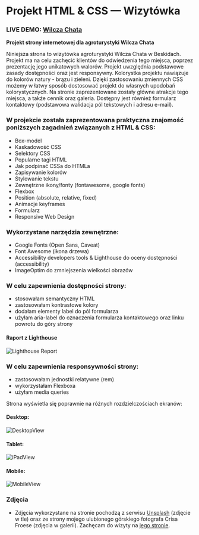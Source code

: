 
# Projekt HTML & CSS — Wizytówka 

### LIVE DEMO: [Wilcza Chata](https://ustrojny.github.io/WilczaChata/)

**Projekt strony internetowej dla agroturystyki Wilcza Chata** 

Niniejsza strona to wizytówka agroturystyki Wilcza Chata w Beskidach. Projekt ma na celu zachęcić klientów do odwiedzenia tego miejsca, poprzez prezentację jego unikatowych walorów. Projekt uwzględnia podstawowe zasady dostępności oraz jest responsywny.
Kolorystka projektu nawiązuje do kolorów natury - brązu i zieleni. Dzięki zastosowaniu zmiennych CSS możemy w łatwy sposób dostosować projekt do własnych upodobań kolorystycznych.
Na stronie zaprezentowane zostały główne atrakcje tego miejsca, a także cennik oraz galeria. Dostępny jest również formularz kontaktowy (podstawowa walidacja pól tekstowych i adresu e-mail).

### W projekcie została zaprezentowana praktyczna znajomość poniższych zagadnień związanych z HTML & CSS:
- Box-model
- Kaskadowość CSS
- Selektory CSS
- Popularne tagi HTML
- Jak podpinać CSSa do HTMLa
- Zapisywanie kolorów
- Stylowanie tekstu
- Zewnętrzne ikony/fonty (fontawesome, google fonts)
- Flexbox
- Position (absolute, relative, fixed)
- Animacje keyframes
- Formularz
- Responsive Web Design

### Wykorzystane narzędzia zewnętrzne:
- Google Fonts (Open Sans, Caveat)
- Font Awesome (ikona drzewa)
- Accessibility developers tools & Lighthouse do oceny dostępności (accessibility)
- ImageOptim do zmniejszenia wielkości obrazów

### W celu zapewnienia dostępności strony:
- stosowałam semantyczny HTML
- zastosowałam kontrastowe kolory
- dodałam elementy label do pól formularza
- użyłam aria-label do oznaczenia formularza kontaktowego oraz linku powrotu do góry strony

#### Raport z Lighthouse
![Lighthouse Report](images/readme-images/LightHouseReport.png "Raport z Lightouse")

### W celu zapewnienia responsywności strony:
- zastosowałam jednostki relatywne (rem)
- wykorzystałam Flexboxa
- użyłam media queries

Strona wyświetla się poprawnie na różnych rozdzielczościach ekranów:
#### Desktop:
![DesktopView](images/readme-images/DesktopView.png "Desktop")

#### Tablet:
![iPadView](images/readme-images/iPadView.png "iPad View")

#### Mobile:
![MobileView](images/readme-images/MobileView.png "Mobile View")

### Zdjęcia 
- Zdjęcia wykorzystane na stronie pochodzą z serwisu [Unsplash](https://unsplash.com/) (zdjęcie w tle) oraz ze strony mojego ulubionego górskiego fotografa Crisa Froese (zdjęcia w galerii). Zachęcam do wizyty na [jego stronie](https://crisfroesepics.com/).
